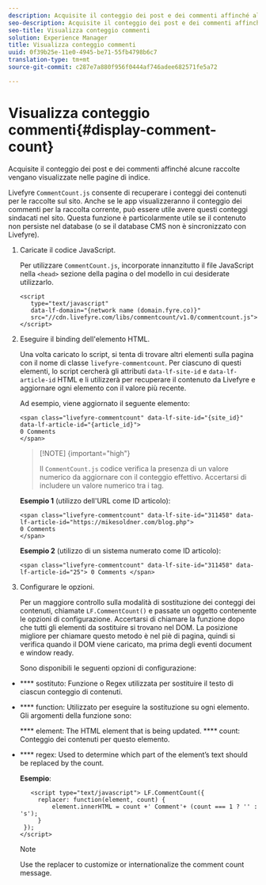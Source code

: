 ```yaml
---
description: Acquisite il conteggio dei post e dei commenti affinché alcune raccolte vengano visualizzate nelle pagine di indice.
seo-description: Acquisite il conteggio dei post e dei commenti affinché alcune raccolte vengano visualizzate nelle pagine di indice.
seo-title: Visualizza conteggio commenti
solution: Experience Manager
title: Visualizza conteggio commenti
uuid: 0f39b25e-11e0-4945-be71-55fb4798b6c7
translation-type: tm+mt
source-git-commit: c287e7a880f956f0444af746adee682571fe5a72

---
```



# Visualizza conteggio commenti{#display-comment-count}

Acquisite il conteggio dei post e dei commenti affinché alcune raccolte vengano visualizzate nelle pagine di indice.

Livefyre `CommentCount.js` consente di recuperare i conteggi dei contenuti per le raccolte sul sito. Anche se le app visualizzeranno il conteggio dei commenti per la raccolta corrente, può essere utile avere questi conteggi sindacati nel sito. Questa funzione è particolarmente utile se il contenuto non persiste nel database (o se il database CMS non è sincronizzato con Livefyre).

1. Caricate il codice JavaScript.

   Per utilizzare `CommentCount.js`, incorporate innanzitutto il file JavaScript nella `<head>` sezione della pagina o del modello in cui desiderate utilizzarlo.

   ```
   <script 
      type="text/javascript" 
      data-lf-domain="{network name (domain.fyre.co)}" 
      src="//cdn.livefyre.com/libs/commentcount/v1.0/commentcount.js"> 
   </script>
   ```

1. Eseguire il binding dell'elemento HTML.

   Una volta caricato lo script, si tenta di trovare altri elementi sulla pagina con il nome di classe `livefyre-commentcount`. Per ciascuno di questi elementi, lo script cercherà gli attributi `data-lf-site-id` e `data-lf-article-id` HTML e li utilizzerà per recuperare il contenuto da Livefyre e aggiornare ogni elemento con il valore più recente.

   Ad esempio, viene aggiornato il seguente elemento:

   ```
   <span class="livefyre-commentcount" data-lf-site-id="{site_id}" data-lf-article-id="{article_id}"> 
   0 Comments  
   </span>
   ```

   >[!NOTE] {important="high"}
   >
   >Il `CommentCount.js` codice verifica la presenza di un valore numerico da aggiornare con il conteggio effettivo. Accertarsi di includere un valore numerico tra i tag.

   **Esempio 1** (utilizzo dell'URL come ID articolo):

   ```
   <span class="livefyre-commentcount" data-lf-site-id="311458" data-lf-article-id="https://mikesoldner.com/blog.php">  
   0 Comments  
   </span>
   ```

   **Esempio 2** (utilizzo di un sistema numerato come ID articolo):

   ```
   <span class="livefyre-commentcount" data-lf-site-id="311458" data-lf-article-id="25"> 0 Comments </span>
   ```

1. Configurare le opzioni.

   Per un maggiore controllo sulla modalità di sostituzione dei conteggi dei contenuti, chiamate `LF.CommentCount()` e passate un oggetto contenente le opzioni di configurazione. Accertarsi di chiamare la funzione dopo che tutti gli elementi da sostituire si trovano nel DOM. La posizione migliore per chiamare questo metodo è nel piè di pagina, quindi si verifica quando il DOM viene caricato, ma prima degli eventi document e window ready.

   Sono disponibili le seguenti opzioni di configurazione:

* **** sostituto: Funzione o Regex utilizzata per sostituire il testo di ciascun conteggio di contenuti.

* **** function: Utilizzato per eseguire la sostituzione su ogni elemento. Gli argomenti della funzione sono:

   **** element: The HTML element that is being updated.
   **** count: Conteggio dei contenuti per questo elemento.

* **** regex: Used to determine which part of the element’s text should be replaced by the count.

   **Esempio**:

   ```
      <script type="text/javascript"> LF.CommentCount({ 
        replacer: function(element, count) { 
            element.innerHTML = count +' Comment'+ (count === 1 ? '' : 's'); 
        } 
    }); 
   </script>
   ```

   >[!NOTE]
   >
   >Use the replacer to customize or internationalize the comment count message.
